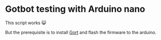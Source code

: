 # Gotbot testing with Arduino nano

This script works 😺

But the prerequisite is to install [Gort](http://gort.io) and flash the firmware to the arduino.